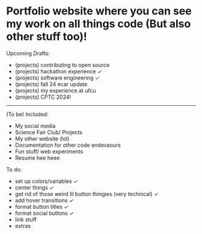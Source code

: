 # Portfolio website where you can see my work on all things code (But also other stuff too)!

Upcoming Drafts:
- (projects) contributing to open source
- (projects) hackathon experience ✓
- (projects) software engineering ✓
- (projects) fall 24 ecar update
- (projects) my experience at ufcu
- (projects) CPTC 2024!
-------------------------------------------------------------------------------------------------------------

(To be) Included:
- My social media
- Science Fair Club/ Projects
- My other website (lol)
- Documentation for other code endevaours
- Fun stuff/ web experiments
- Resume hee heee

To do:
- set up colors/variables ✓
- center things ✓
- get rid of those weird lil button thingies (very technical) ✓
- add hover transitions ✓
- format button titles ✓
- format social buttons ✓
- link stuff
- extras
